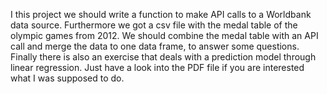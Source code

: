 I this project we should write a function to make API calls to a Worldbank data source.
Furthermore we got a csv file with the medal table of the olympic games from 2012. 
We should combine the medal table with an API call and merge the data to one data frame, to answer some questions.
Finally there is also an exercise that deals with a prediction model through linear regression.
Just have a look into the PDF file if you are interested what I was supposed to do.